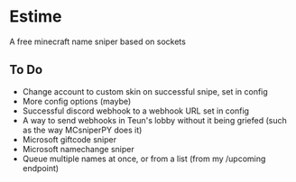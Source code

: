 # Estime
A free minecraft name sniper based on sockets

## To Do
- Change account to custom skin on successful snipe, set in config
- More config options (maybe)
- Successful discord webhook to a webhook URL set in config
- A way to send webhooks in Teun's lobby without it being griefed (such as the way MCsniperPY does it)
- Microsoft giftcode sniper
- Microsoft namechange sniper
- Queue multiple names at once, or from a list (from my /upcoming endpoint)
